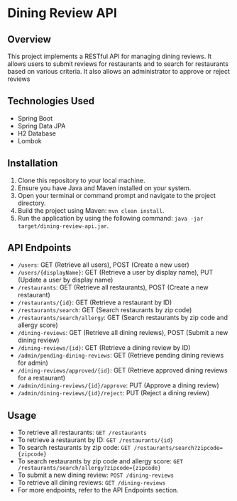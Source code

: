 # Dining Review API

## Overview
This project implements a RESTful API for managing dining reviews. It allows users to submit reviews for restaurants and to search for restaurants based on various criteria.
It also allows an administrator to approve or reject reviews

## Technologies Used
- Spring Boot
- Spring Data JPA
- H2 Database
- Lombok

## Installation
1. Clone this repository to your local machine.
2. Ensure you have Java and Maven installed on your system.
3. Open your terminal or command prompt and navigate to the project directory.
4. Build the project using Maven: `mvn clean install`.
5. Run the application by using the following command: `java -jar target/dining-review-api.jar`.

## API Endpoints
- `/users`: GET (Retrieve all users), POST (Create a new user)
- `/users/{displayName}`: GET (Retrieve a user by display name), PUT (Update a user by display name)
- `/restaurants`: GET (Retrieve all restaurants), POST (Create a new restaurant)
- `/restaurants/{id}`: GET (Retrieve a restaurant by ID)
- `/restaurants/search`: GET (Search restaurants by zip code)
- `/restaurants/search/allergy`: GET (Search restaurants by zip code and allergy score)
- `/dining-reviews`: GET (Retrieve all dining reviews), POST (Submit a new dining review)
- `/dining-reviews/{id}`: GET (Retrieve a dining review by ID)
- `/admin/pending-dining-reviews`: GET (Retrieve pending dining reviews for admin)
- `/dining-reviews/approved/{id}`: GET (Retrieve approved dining reviews for a restaurant)
- `/admin/dining-reviews/{id}/approve`: PUT (Approve a dining review)
- `/admin/dining-reviews/{id}/reject`: PUT (Reject a dining review)

## Usage
- To retrieve all restaurants: `GET /restaurants`
- To retrieve a restaurant by ID: `GET /restaurants/{id}`
- To search restaurants by zip code: `GET /restaurants/search?zipcode={zipcode}`
- To search restaurants by zip code and allergy score: `GET /restaurants/search/allergy?zipcode={zipcode}`
- To submit a new dining review: `POST /dining-reviews`
- To retrieve all dining reviews: `GET /dining-reviews`
- For more endpoints, refer to the API Endpoints section.
